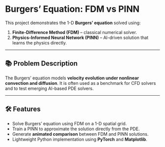 # Burgers’ Equation: FDM vs PINN

This project demonstrates the 1-D **Burgers’ equation** solved using:

1. **Finite-Difference Method (FDM)** – classical numerical solver.  
2. **Physics-Informed Neural Network (PINN)** – AI-driven solution that learns the physics directly.

---

## 📚 Problem Description

The Burgers’ equation models **velocity evolution under nonlinear convection and diffusion**. It is often used as a benchmark for CFD solvers and to test emerging AI-based PDE solvers.

---

## 🛠️ Features

- Solve Burgers’ equation using FDM on a 1-D spatial grid.  
- Train a PINN to approximate the solution directly from the PDE.  
- Generate **animated comparison** between FDM and PINN solutions.  
- Lightweight Python implementation using **PyTorch** and **Matplotlib**.  

